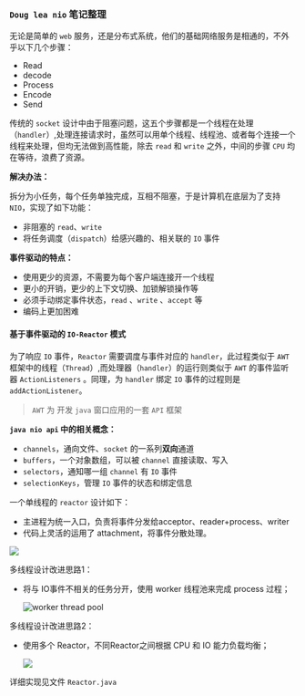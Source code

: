 ### `Doug lea nio` 笔记整理

无论是简单的 `web` 服务，还是分布式系统，他们的基础网络服务是相通的，不外乎以下几个步骤：

- Read
- decode
- Process
- Encode
- Send

传统的 `socket` 设计中由于阻塞问题，这五个步骤都是一个线程在处理（`handler`）,处理连接请求时，虽然可以用单个线程、线程池、或者每个连接一个线程来处理，但均无法做到高性能，除去 `read` 和 `write` 之外，中间的步骤 `CPU` 均在等待，浪费了资源。

**解决办法：**

拆分为小任务，每个任务单独完成，互相不阻塞，于是计算机在底层为了支持 `NIO`，实现了如下功能：

- 非阻塞的 `read`、`write`
- 将任务调度（`dispatch`）给感兴趣的、相关联的 `IO` 事件

**事件驱动的特点：**

- 使用更少的资源，不需要为每个客户端连接开一个线程
- 更小的开销，更少的上下文切换、加锁解锁操作等
- 必须手动绑定事件状态，`read` 、`write` 、`accept` 等
- 编码上更加困难

#### 基于事件驱动的 `IO-Reactor` 模式

为了响应 `IO` 事件，`Reactor` 需要调度与事件对应的 `handler`，此过程类似于 `AWT`  框架中的线程（`Thread`）,而处理器（`handler`）的运行则类似于 `AWT` 的事件监听器 `ActionListeners`  。同理，为 `handler` 绑定 `IO` 事件的过程则是 `addActionListener`。

> `AWT` 为 开发 `java` 窗口应用的一套 `API` 框架

**`java nio api` 中的相关概念：**

- `channels`，通向文件、`socket` 的一系列**双向**通道
- `buffers`，一个对象数组，可以被 `channel` 直接读取、写入
- `selectors`，通知哪一组 `channel` 有 `IO` 事件
- `selectionKeys`，管理 `IO` 事件的状态和绑定信息

一个单线程的 `reactor` 设计如下：

- 主进程为统一入口，负责将事件分发给acceptor、reader+process、writer
- 代码上灵活的运用了 attachment，将事件分散处理。

![](https://note.youdao.com/yws/api/group/102464226/file/909738149?method=download&inline=true&version=1&shareToken=97250695C9C44462BE5CF02A0E05E43E)

多线程设计改进思路1：

- 将与 IO事件不相关的任务分开，使用 worker 线程池来完成 process 过程；

  ![worker thread pool](https://note.youdao.com/yws/api/group/102464226/file/909841599?method=download&inline=true&version=1&shareToken=97250695C9C44462BE5CF02A0E05E43E)

多线程设计改进思路2：

- 使用多个 Reactor，不同Reactor之间根据 CPU 和 IO 能力负载均衡；

  ![](https://note.youdao.com/yws/api/group/102464226/file/909840618?method=download&inline=true&version=1&shareToken=97250695C9C44462BE5CF02A0E05E43E)

详细实现见文件 `Reactor.java`